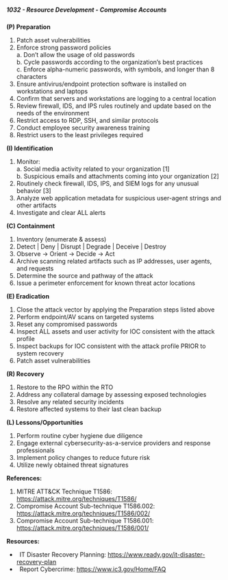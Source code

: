 ##### **1032 - Resource Development - Compromise Accounts**

**(P) Preparation**

1.  Patch asset vulnerabilities
2.  Enforce strong password policies  
    a. Don’t allow the usage of old passwords  
    b. Cycle passwords according to the organization’s best practices  
    c. Enforce alpha-numeric passwords, with symbols, and longer than 8 characters
3.  Ensure antivirus/endpoint protection software is installed on workstations and laptops
4.  Confirm that servers and workstations are logging to a central location
5.  Review firewall, IDS, and IPS rules routinely and update based on the needs of the environment
6.  Restrict access to RDP, SSH, and similar protocols
7.  Conduct employee security awareness training
8.  Restrict users to the least privileges required

**(I) Identification**

1.  Monitor:  
    a. Social media activity related to your organization \[1\]  
    b. Suspicious emails and attachments coming into your organization \[2\]
2.  Routinely check firewall, IDS, IPS, and SIEM logs for any unusual behavior \[3\]
3.  Analyze web application metadata for suspicious user-agent strings and other artifacts
4.  Investigate and clear ALL alerts

**(C) Containment**

1.  Inventory (enumerate & assess)
2.  Detect | Deny | Disrupt | Degrade | Deceive | Destroy
3.  Observe -> Orient -> Decide -> Act
4.  Archive scanning related artifacts such as IP addresses, user agents, and requests
5.  Determine the source and pathway of the attack
6.  Issue a perimeter enforcement for known threat actor locations

**(E) Eradication**

1.  Close the attack vector by applying the Preparation steps listed above
2.  Perform endpoint/AV scans on targeted systems
3.  Reset any compromised passwords
4.  Inspect ALL assets and user activity for IOC consistent with the attack profile
5.  Inspect backups for IOC consistent with the attack profile PRIOR to system recovery
6.  Patch asset vulnerabilities

**(R) Recovery**

1.  Restore to the RPO within the RTO
2.  Address any collateral damage by assessing exposed technologies
3.  Resolve any related security incidents
4.  Restore affected systems to their last clean backup

**(L) Lessons/Opportunities**

1.  Perform routine cyber hygiene due diligence
2.  Engage external cybersecurity-as-a-service providers and response professionals
3.  Implement policy changes to reduce future risk
4.  Utilize newly obtained threat signatures

**References:**

1.  MITRE ATT&CK Technique T1586: https://attack.mitre.org/techniques/T1586/
2.  Compromise Account Sub-technique T1586.002: https://attack.mitre.org/techniques/T1586/002/
3.  Compromise Account Sub-technique T1586.001: https://attack.mitre.org/techniques/T1586/001/

**Resources:**


*    IT Disaster Recovery Planning: https://www.ready.gov/it-disaster-recovery-plan
*    Report Cybercrime: https://www.ic3.gov/Home/FAQ


  

